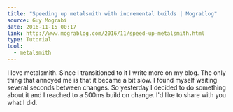 ```yaml
---
title: "Speeding up metalsmith with incremental builds | Mograblog"
source: Guy Mograbi
date: 2016-11-15 00:17
link: http://www.mograblog.com/2016/11/speed-up-metalsmith.html
type: Tutorial
tool:
  - metalsmith
---
```

I love metalsmith. Since I transitioned to it I write more on my blog. The only thing that annoyed me is that it became a bit slow. I found myself waiting several seconds between changes. So yesterday I decided to do something about it and I reached to a 500ms build on change. I'd like to share with you what I did.





